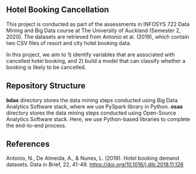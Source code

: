 ## Hotel Booking Cancellation

This project is conducted as part of the assessments in INFOSYS 722 Data Mining and Big Data course at The University of Auckland (Semester 2, 2020).
The datasets are retrieved from Antonio et al. (2019), which contain two CSV files of resort and city hotel booking data.

In this project, we aim to 1) identify variables that are associated with cancelled hotel booking, and 2) build a model that can classify whether a booking is likely to be cancelled.

## Repository Structure

**bdas** directory stores the data mining steps conducted using Big Data Analytics Software stack, where we use PySpark library in Python.
**osas** directory stores the data mining steps conducted using Open-Source Analytics Software stack. Here, we use Python-based libraries to complete the end-to-end process.

## References

Antonio, N., De Almeida, A., & Nunes, L. (2019). Hotel booking demand datasets. Data in Brief, 22, 41-49. https://doi.org/10.1016/j.dib.2018.11.126
